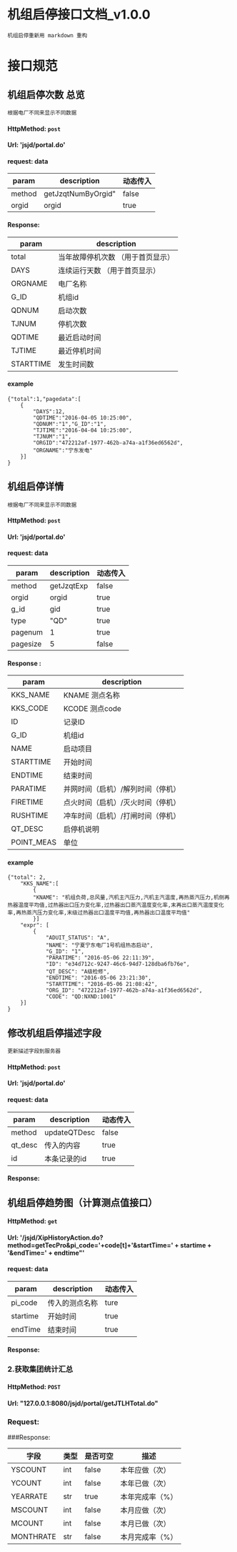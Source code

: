 # 机组启停接口文档_v1.0.0

    机组启停重新用 markdown 重构 
    
# 接口规范

## 机组启停次数 总览 
    根据电厂不同来显示不同数据
> 
#### HttpMethod: `post`
#### Url: 'jsjd/portal.do'
#### request: data
param      | description        | 动态传入
-----------|--------------------|---------
method     | getJzqtNumByOrgid" | false
orgid      | orgid              | true
#### Response:      
param      | description
-----------|---------------
total      | 当年故障停机次数  （用于首页显示）
DAYS       | 连续运行天数    （用于首页显示）
ORGNAME    | 电厂名称
G_ID       | 机组id
QDNUM      | 启动次数
TJNUM      | 停机次数
QDTIME     | 最近启动时间
TJTIME     | 最近停机时间
STARTTIME  | 发生时间数 
#### example 
    {"total":1,"pagedata":[
        {
            "DAYS":12,
            "QDTIME":"2016-04-05 10:25:00",
            "QDNUM":"1","G_ID":"1",
            "TJTIME":"2016-04-04 10:25:00",
            "TJNUM":"1",
            "ORGID":"472212af-1977-462b-a74a-a1f36ed6562d",
            "ORGNAME":"宁东发电"
        }]
    }

## 机组启停详情
    根据电厂不同来显示不同数据
> 
#### HttpMethod: `post`
#### Url: 'jsjd/portal.do'
#### request: data
param     |  description |动态传入
----------|--------------|----
method    | getJzqtExp   |false
orgid     |   orgid      |true
g_id      |    gid       |true
type      |    "QD"      |true
pagenum   |     1        |true 
pagesize  |     5        |false  
#### Response :
param     |description
----------|---------------
KKS_NAME  | KNAME 测点名称
KKS_CODE  | KCODE 测点code
ID        | 记录ID
G_ID      | 机组id
NAME      | 启动项目 
STARTTIME | 开始时间
ENDTIME   | 结束时间
PARATIME  | 并网时间（启机）/解列时间（停机）
FIRETIME  | 点火时间（启机）/灭火时间（停机）
RUSHTIME  | 冲车时间（启机）/打闸时间（停机）
QT_DESC   | 启停机说明
POINT_MEAS| 单位
#### example 
    {"total": 2,
        "KKS_NAME":[
            {
            "KNAME": "机组负荷,总风量,汽机主汽压力,汽机主汽温度,再热蒸汽压力,机侧再热器温度平均值,过热器出口压力变化率,过热器出口蒸汽温度变化率,末再出口蒸汽温度变化率,再热蒸汽压力变化率,末级过热器出口温度平均值,再热器出口温度平均值"
            }]
        "expr": [
            {
                "ADUIT_STATUS": "A",
                "NAME": "宁夏宁东电厂1号机组热态启动",
                "G_ID": "1",
                "PARATIME": "2016-05-06 22:11:39",
                "ID": "e34d712c-9247-46c6-94d7-128dba6fb76e",
                "QT_DESC": "A级检修",
                "ENDTIME": "2016-05-06 23:21:30",
                "STARTTIME": "2016-05-06 21:08:42",
                "ORG_ID": "472212af-1977-462b-a74a-a1f36ed6562d",
                "CODE": "QD:NXND:1001"
        }]
    }

 
## 修改机组启停描述字段
    更新描述字段到服务器
> 
#### HttpMethod: `post`
#### Url: 'jsjd/portal.do'
#### request: data
param      | description        | 动态传入
-----------|--------------------|---------
method     | updateQTDesc       | false
qt_desc    | 传入的内容          | true
id         | 本条记录的id        | true
#### Response:      

## 机组启停趋势图（计算测点值接口）
    
> 
#### HttpMethod: `get`
#### Url: '/jsjd/XipHistoryAction.do?method=getTecPro&pi_code='+code[t]+'&startTime=' + startime + '&endTime=' + endtime"'
#### request: data
param      | description        | 动态传入
-----------|--------------------|---------
pi_code    | 传入的测点名称       | ture
startime   | 开始时间            | true
endTime    | 结束时间            | true
#### Response:      

### 2.获取集团统计汇总 ###

#### HttpMethod: `POST`
#### Url: "127.0.0.1:8080/jsjd/portal/getJTLHTotal.do"
### Request:

###Response:

  字段          | 类型         |是否可空 |描述  |
-------------   | -------------|--------|------|
YSCOUNT|int|false|本年应做（次）
YCOUNT|int|false|本年已做（次）
YEARRATE|str|true|本年完成率（%）
MSCOUNT|int|false|本月应做（次）
MCOUNT|int|false|本月已做（次）
MONTHRATE|str|false|本月完成率（%）



